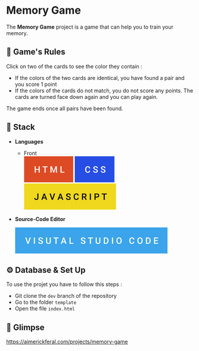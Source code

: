 # Memory Game

The **Memory Game** project is a game that can help you to train your memory.

## 📜 Game's Rules

Click on two of the cards to see the color they contain :

- If the colors of the two cards are identical, you have found a pair and you score 1 point
- If the colors of the cards do not match, you do not score any points. The cards are turned face down again and you can play again.

The game ends once all pairs have been found.

## 🧰 **Stack**

- **Languages**

  - Front  
    ![](github/images/html.svg) ![](github/images/css.svg) ![](github/images/javascript.svg)

- **Source-Code Editor**

  ![](github/images/visual-studio-code.svg)

## ⚙️ Database & Set Up

To use the projet you have to follow this steps :

- Git clone the `dev` branch of the repository
- Go to the folder `template`
- Open the file `index.html`

## 👀 Glimpse

https://aimerickferal.com/projects/memory-game
